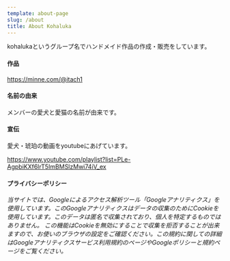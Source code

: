 ```yaml
---
template: about-page
slug: /about
title: About Kohaluka
---
```

kohalukaというグループ名でハンドメイド作品の作成・販売をしています。

#### 作品

https://minne.com/@itach1

#### 名前の由来

メンバーの愛犬と愛猫の名前が由来です。



#### 宣伝

愛犬・琥珀の動画をyoutubeにあげています。

<https://www.youtube.com/playlist?list=PLe-AgpbiKXf6lrT5ImBMSlzMwi74iV_ex>



#### プライバシーポリシー

*当サイトでは、Googleによるアクセス解析ツール「Googleアナリティクス」を使用しています。このGoogleアナリティクスはデータの収集のためにCookieを使用しています。このデータは匿名で収集されており、個人を特定するものではありません。
この機能はCookieを無効にすることで収集を拒否することが出来ますので、お使いのブラウザの設定をご確認ください。この規約に関しての詳細はGoogleアナリティクスサービス利用規約のページやGoogleポリシーと規約ページをご覧ください。*
